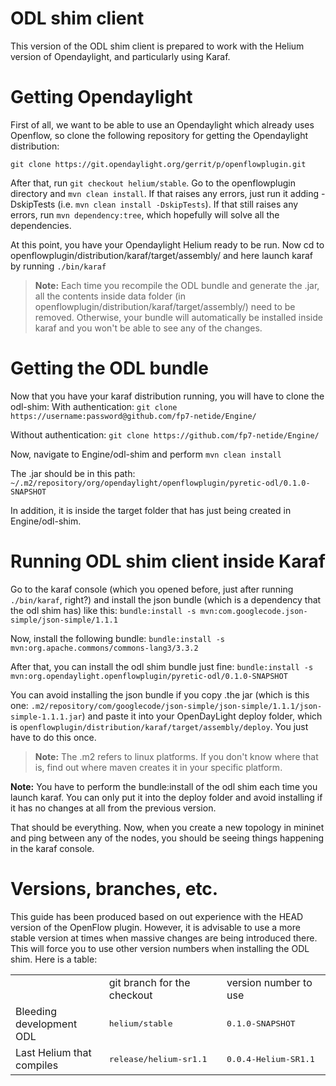 # ODL shim client
This version of the ODL shim client is prepared to work with the Helium version of Opendaylight, and particularly using Karaf. 

# Getting Opendaylight
First of all, we want to be able to use an Opendaylight which already uses Openflow, so clone the following repository for getting the Opendaylight distribution:
```
git clone https://git.opendaylight.org/gerrit/p/openflowplugin.git
```

After that, run ```git checkout helium/stable```. Go to the openflowplugin directory and ```mvn clean install```. If that raises any errors, just run it adding -DskipTests (i.e. ```mvn clean install -DskipTests```). If that still raises any errors, run ```mvn dependency:tree```, which hopefully will solve all the dependencies. 

At this point, you have your Opendaylight Helium ready to be run. Now cd to openflowplugin/distribution/karaf/target/assembly/ and here launch karaf by running ```./bin/karaf```

> **Note:** Each time you recompile the ODL bundle and generate the .jar, all the contents inside data folder (in openflowplugin/distribution/karaf/target/assembly/) need to be removed. Otherwise, your bundle will automatically be installed inside karaf and you won't be able to see any of the changes. 

# Getting the ODL bundle 
Now that you have your karaf distribution running, you will have to clone the odl-shim:
With authentication:
```git clone https://username:password@github.com/fp7-netide/Engine/```

Without authentication:
```git clone https://github.com/fp7-netide/Engine/```

Now, navigate to Engine/odl-shim and perform ```mvn clean install``` 

The .jar should be in this path: `~/.m2/repository/org/opendaylight/openflowplugin/pyretic-odl/0.1.0-SNAPSHOT`

In addition, it is inside the target folder that has just being created in Engine/odl-shim. 

# Running ODL shim client inside Karaf

Go to the karaf console (which you opened before, just after running ```./bin/karaf```, right?) and install the json bundle (which is a dependency that the odl shim has) like this:
```bundle:install -s mvn:com.googlecode.json-simple/json-simple/1.1.1```

Now, install the following bundle:
```bundle:install -s mvn:org.apache.commons/commons-lang3/3.3.2```

After that, you can install the odl shim bundle just fine:
```bundle:install -s mvn:org.opendaylight.openflowplugin/pyretic-odl/0.1.0-SNAPSHOT```

You can avoid installing the json bundle if you copy .the jar (which is this one: `.m2/repository/com/googlecode/json-simple/json-simple/1.1.1/json-simple-1.1.1.jar`) and paste it into your OpenDayLight deploy folder, which is `openflowplugin/distribution/karaf/target/assembly/deploy`. You just have to do this once. 

> **Note:** The .m2 refers to linux platforms. If you don't know where that is, find out where maven creates it in your specific platform.

**Note:** You have to perform the bundle:install of the odl shim each time you launch karaf. You can only put it into the deploy folder and avoid installing if it has no changes at all from the previous version. 

That should be everything. Now, when you create a new topology in mininet and ping between any of the nodes, you should be seeing things happening in the karaf console. 

# Versions, branches, etc.

This guide has been produced based on out experience with the HEAD version of the OpenFlow plugin. However, it is advisable to use a more stable version at times when massive changes are being introduced there. This will force you to use other version numbers when installing the ODL shim. Here is a table:

<table>
	<tr>
		<td></td> 
		<td>git branch for the checkout</td>
		<td>version number to use</td>
	</tr>
	<tr>
		<td>Bleeding development ODL</td> 
		<td><pre>helium/stable</pre></td>
		<td><pre>0.1.0-SNAPSHOT</pre></td>
	</tr>
	<tr>
		<td>Last Helium that compiles</td> 
		<td><pre>release/helium-sr1.1</pre></td>
		<td><pre>0.0.4-Helium-SR1.1</pre></td>
	</tr>
</table>
